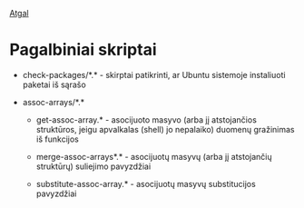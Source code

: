 [Atgal](../readme.md)

# Pagalbiniai skriptai

* check-packages/\*.* - skirptai patikrinti, ar Ubuntu sistemoje instaliuoti paketai iš sąrašo

* assoc-arrays/\*.*

  * get-assoc-array.* - asocijuoto masyvo (arba jį atstojančios struktūros, jeigu apvalkalas (shell) jo nepalaiko) duomenų gražinimas iš funkcijos

  * merge-assoc-arrays*.* - asocijuotų masyvų (arba jį atstojančių struktūrų) suliejimo pavyzdžiai

  * substitute-assoc-array.* - asocijuotų masyvų substitucijos pavyzdžiai
